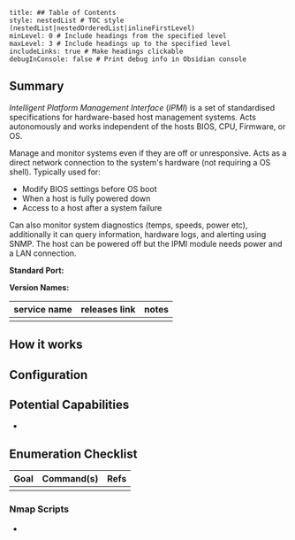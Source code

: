 ```table-of-contents
title: ## Table of Contents
style: nestedList # TOC style (nestedList|nestedOrderedList|inlineFirstLevel)
minLevel: 0 # Include headings from the specified level
maxLevel: 3 # Include headings up to the specified level
includeLinks: true # Make headings clickable
debugInConsole: false # Print debug info in Obsidian console
```

## Summary
*Intelligent Platform Management Interface* (*IPMI*) is a set of standardised specifications for hardware-based host management systems. Acts autonomously and works independent of the hosts BIOS, CPU, Firmware, or OS. 

Manage and monitor systems even if they are off or unresponsive. Acts as a direct network connection to the system's hardware (not requiring a OS shell). Typically used for:
- Modify BIOS settings before OS boot
- When a host is fully powered down
- Access to a host after a system failure

Can also monitor system diagnostics (temps, speeds, power etc), additionally it can query information, hardware logs, and alerting using SNMP. The host can be powered off but the IPMI module needs power and a LAN connection.

**Standard Port:** 

**Version Names:** 

| service name | releases link | notes |
| ------------ | ------------- | ----- |
|              |               |       |
## How it works


## Configuration


## Potential Capabilities
- 

## Enumeration Checklist

| Goal | Command(s) | Refs |
| ---- | ---------- | ---- |
|      |            |      |
### Nmap Scripts
- 